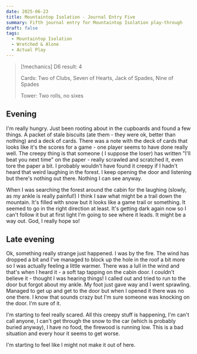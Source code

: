 ```yaml
---
date: 2025-06-23
title: Mountaintop Isolation - Journal Entry Five
summary: Fifth journal entry for Mountaintop Isolation play-through
draft: false
tags:
  - Mountaintop Isolation
  - Wretched & Alone
  - Actual Play
---
```

> [!mechanics]
> D6 result: 4
>
> Cards: Two of Clubs, Seven of Hearts, Jack of Spades, Nine of Spades
>
> Tower: Two rolls, no sixes

## Evening

I'm really hungry. Just been rooting about in the cupboards and found a few things. A packet of stale biscuits (ate them - they were ok, better than nothing) and a deck of cards. There was a note with the deck of cards that looks like it's the scores for a game - one player seems to have done really well. The creepy thing is that someone ( I suppose the loser) has written "I'll beat you next time" on the paper - really scrawled and scratched it, even tore the paper a bit. I probably wouldn't have found it creepy if I hadn't heard that weird laughing in the forest. I keep opening the door and listening but there's nothing out there. Nothing I can see anyway.

When I was searching the forest around the cabin for the laughing (slowly, as my ankle is really painful!) I think I saw what might be a trail down the mountain. It's filled with snow but it looks like a game trail or something. It seemed to go in the right direction at least. It's getting dark again now so I can't follow it but at first light I'm going to see where it leads.  It might be a way out. God, I really hope so!

## Late evening

Ok, something really strange just happened. I was by the fire. The wind has dropped a bit and I've managed to block up the hole in the roof a bit more so I was actually feeling a little warmer. There was a lull in the wind and that's when I heard it - a soft tap tapping on the cabin door. I couldn't believe it - thought I was hearing things! I called out and tried to run to the door but forgot about my ankle. My foot just gave way and I went sprawling. Managed to get up and get to the door but when I opened it there was no one there. I know that sounds crazy but I'm sure someone was knocking on the door. I'm sure of it.

I'm starting to feel really scared. All this creepy stuff is happening, I'm can't call anyone, I can't get through the snow to the car (which is probably buried anyway), I have no food, the firewood is running low. This is a bad situation and every hour it seems to get worse.

I'm starting to feel like I might not make it out of here.
